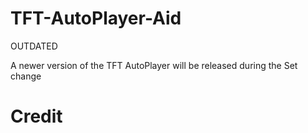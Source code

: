 # TFT-AutoPlayer-Aid

OUTDATED

A newer version of the TFT AutoPlayer will be released during the Set change


# Credit
